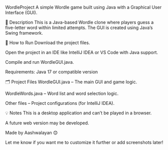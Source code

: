 WordleProject
A simple Wordle game built using Java with a Graphical User Interface (GUI).

📜 Description
This is a Java-based Wordle clone where players guess a five-letter word within limited attempts. The GUI is created using Java’s Swing framework.

🚀 How to Run
Download the project files.

Open the project in an IDE like IntelliJ IDEA or VS Code with Java support.

Compile and run WordleGUI.java.

Requirements:
Java 17 or compatible version

🗂️ Project Files
WordleGUI.java – The main GUI and game logic.

WordleWords.java – Word list and word selection logic.

Other files – Project configurations (for IntelliJ IDEA).

💡 Notes
This is a desktop application and can’t be played in a browser.

A future web version may be developed.

Made by Aashwalayan 😊

Let me know if you want me to customize it further or add screenshots later!
